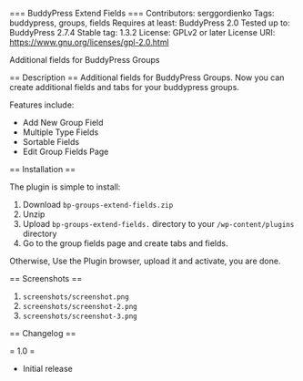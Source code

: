 === BuddyPress Extend Fields ===
Contributors: serggordienko
Tags: buddypress, groups, fields
Requires at least: BuddyPress 2.0
Tested up to: BuddyPress 2.7.4
Stable tag: 1.3.2
License: GPLv2 or later
License URI: https://www.gnu.org/licenses/gpl-2.0.html

Additional fields for BuddyPress Groups

== Description ==
Additional fields for BuddyPress Groups. Now you can create additional fields and tabs for your buddypress groups.

Features include:

* Add New Group Field
* Multiple Type Fields
* Sortable Fields
* Edit Group Fields Page

== Installation ==

The plugin is simple to install:

1. Download `bp-groups-extend-fields.zip`
2. Unzip
3. Upload `bp-groups-extend-fields.` directory to your `/wp-content/plugins` directory
4. Go to the group fields page and create tabs and fields.

Otherwise, Use the Plugin browser, upload it and activate, you are done.

== Screenshots ==

1. `screenshots/screenshot.png`
2. `screenshots/screenshot-2.png`
3. `screenshots/screenshot-3.png`

== Changelog ==

= 1.0 =
* Initial release
